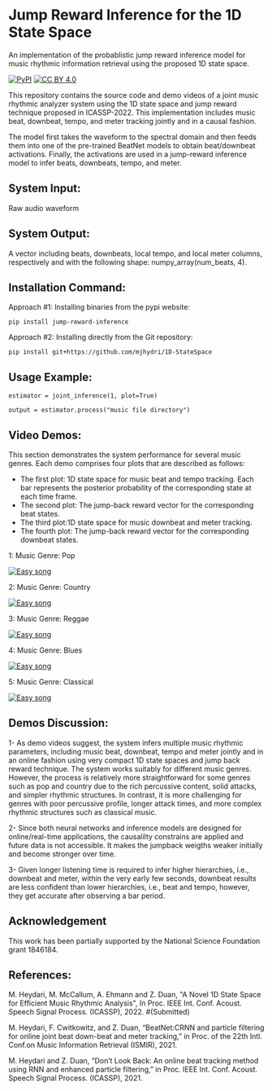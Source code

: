 # Jump Reward Inference for the 1D State Space 

An implementation of the probablistic jump reward inference model for music rhythmic information retrieval using the proposed 1D state space. 

[![PyPI](https://img.shields.io/pypi/v/jump-reward-inference.svg)](https://pypi.org/project/jump-reward-inference/)
[![CC BY 4.0][cc-by-shield]][cc-by]

[cc-by]: http://creativecommons.org/licenses/by/4.0/
[cc-by-image]: https://i.creativecommons.org/l/by/4.0/88x31.png
[cc-by-shield]: https://img.shields.io/badge/License-CC%20BY%204.0-lightgrey.svg

This repository contains the source code and demo videos of a joint music rhythmic analyzer system using the 1D state space and jump reward technique proposed in ICASSP-2022. This implementation includes music beat, downbeat, tempo, and meter tracking jointly and in a causal fashion. 

The model first takes the waveform to the spectral domain and then feeds them into one of the pre-trained BeatNet models to obtain beat/downbeat activations.
Finally, the activations are used in a jump-reward inference model to infer beats, downbeats, tempo, and meter. 


System Input:
-------------
Raw audio waveform 

System Output:
--------------
A vector including beats, downbeats, local tempo, and local meter columns, respectively and with the following shape: numpy_array(num_beats, 4).

Installation Command:
---------------------
Approach #1: Installing binaries from the pypi website:
```
pip install jump-reward-inference
```

Approach #2: Installing directly from the Git repository:
```
pip install git+https://github.com/mjhydri/1D-StateSpace
```
Usage Example:
--------------
```
estimator = joint_inference(1, plot=True) 

output = estimator.process("music file directory")
```
Video Demos:
------------

This section demonstrates the system performance for several music genres. Each demo comprises four plots that are described as follows:  

* The first plot: 1D state space for music beat and tempo tracking. Each bar represents the posterior probability of the corresponding state at each time frame.
* The second plot: The jump-back reward vector for the corresponding beat states. 
* The third plot:1D state space for music downbeat and meter tracking.
* The fourth plot: The jump-back reward vector for the corresponding downbeat states. 


1: Music Genre: Pop
  
[![Easy song](https://img.youtube.com/vi/YXGzvLe6bSQ/0.jpg)](https://youtu.be/YXGzvLe6bSQ)
  


2: Music Genre: Country
  
[![Easy song](https://img.youtube.com/vi/-9Lwirn6YAI/0.jpg)](https://youtu.be/-9Lwirn6YAI)

  

3: Music Genre: Reggae
  
[![Easy song](https://img.youtube.com/vi/VnDBmXWemPI/0.jpg)](https://youtu.be/VnDBmXWemPI)



4: Music Genre: Blues
  
[![Easy song](https://img.youtube.com/vi/CcUe3P0Y9BM/0.jpg)](https://youtu.be/CcUe3P0Y9BM)
  


5: Music Genre: Classical
  
  [![Easy song](https://img.youtube.com/vi/fl2ErbGrbyo/0.jpg)](https://youtu.be/fl2ErbGrbyo)
  

Demos Discussion:
-----------------
1- As demo videos suggest, the system infers multiple music rhythmic parameters, including music beat, downbeat, tempo and meter jointly and in an online fashion using very compact 1D state spaces and jump back reward technique. The system works suitably for different music genres. However, the process is relatively more straightforward for some genres such as pop and country due to the rich percussive content, solid attacks, and simpler rhythmic structures. In contrast, it is more challenging for genres with poor percussive profile, longer attack times, and more complex rhythmic structures such as classical music. 

2- Since both neural networks and inference models are designed for online/real-time applications, the causalilty constrains are applied and future data is not accessible. It makes the jumpback weigths weaker initially and become stronger over time. 

3- Given longer listening time is required to infer higher hierarchies, i.e., downbeat and meter, within the very early few seconds, downbeat results are less confident than lower hierarchies, i.e., beat and tempo, however, they get accurate after observing a bar period.     

Acknowledgement
---------------
This work has been partially supported by the National Science Foundation grant 1846184.

References:
-----------
M. Heydari, M. McCallum, A. Ehmann and Z. Duan, "A Novel 1D State Space for Efficient Music Rhythmic Analysis", In Proc. IEEE Int. Conf. Acoust. Speech
Signal Process. (ICASSP), 2022. #(Submitted)

M.  Heydari,  F.  Cwitkowitz,  and  Z.  Duan,    “BeatNet:CRNN and particle filtering for online joint beat down-beat and meter tracking,” in Proc. of the 22th Intl. 
Conf.on Music Information Retrieval (ISMIR), 2021.

M. Heydari and Z. Duan, “Don’t Look Back: An online beat  tracking  method  using  RNN  and  enhanced  particle filtering,”  in Proc. IEEE Int. Conf. Acoust. Speech Signal Process. (ICASSP), 2021.
